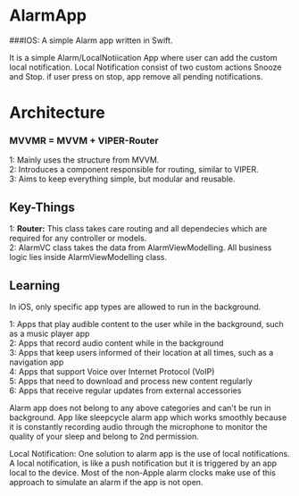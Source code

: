 # AlarmApp
###IOS:    A simple Alarm app written in Swift.

It is a simple Alarm/LocalNotiication App where user can add the custom local notification. Local Notification consist of two custom actions Snooze and Stop.
if user press on stop, app remove all pending notifications.

# Architecture

### MVVMR = MVVM + VIPER-Router  

1: Mainly uses the structure from MVVM.  
2: Introduces a component responsible for routing, similar to VIPER.  
3: Aims to keep everything simple, but modular and reusable.  

## Key-Things

1: **Router:** This class takes care routing and all dependecies which are required for any controller or models.  
2: AlarmVC class takes the data from AlarmViewModelling. All business logic lies inside AlarmViewModelling class. 


## Learning 
In iOS, only specific app types are allowed to run in the background.

1: Apps that play audible content to the user while in the background, such as a music player app  
2: Apps that record audio content while in the background  
3: Apps that keep users informed of their location at all times, such as a navigation app  
4: Apps that support Voice over Internet Protocol (VoIP)  
5: Apps that need to download and process new content regularly  
6: Apps that receive regular updates from external accessories  

Alarm app does not belong to any above categories and can't be run in background. App like sleepcycle alarm app which works smoothly  because it is constantly recording audio through the microphone to monitor the quality of your sleep and belong to 2nd permission.

Local Notification: One solution to alarm app is the use of local notifications. A local notification, is like a push notification but it is triggered by an app local to the device. Most of the non-Apple alarm clocks make use of this approach to simulate an alarm if the app is not open.
 
